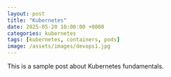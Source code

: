 ```yaml
---
layout: post
title: "Kubernetes"
date: 2025-05-20 10:00:00 +0000
categories: kubernetes
tags: [kubernetes, containers, pods]
image: /assets/images/devops1.jpg
---
```


This is a sample post about Kubernetes fundamentals. 

